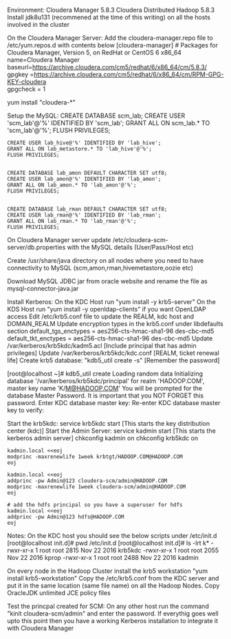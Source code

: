 Environment:
Cloudera Manager 5.8.3
Cloudera Distributed Hadoop 5.8.3
Install jdk8u131 (recommened at the time of this writing) on all the hosts involved in the cluster 

On the Cloudera Manager Server:
Add the cloudera-manager.repo file to /etc/yum.repos.d with contents below
	[cloudera-manager]
	# Packages for Cloudera Manager, Version 5, on RedHat or CentOS 6 x86_64           	  
	name=Cloudera Manager
	baseurl=https://archive.cloudera.com/cm5/redhat/6/x86_64/cm/5.8.3/
	gpgkey =https://archive.cloudera.com/cm5/redhat/6/x86_64/cm/RPM-GPG-KEY-cloudera    
	gpgcheck = 1

yum install "cloudera-*"

Setup the MySQL:
	CREATE DATABASE scm_lab;
	CREATE USER 'scm_lab'@'%' IDENTIFIED BY 'scm_lab';
	GRANT ALL ON scm_lab.* TO 'scm_lab'@'%';
	FLUSH PRIVILEGES;
	
	CREATE USER lab_hive@'%' IDENTIFIED BY 'lab_hive';
	GRANT ALL ON lab_metastore.* TO 'lab_hive'@'%';
	FLUSH PRIVILEGES;


	CREATE DATABASE lab_amon DEFAULT CHARACTER SET utf8;
	CREATE USER lab_amon@'%' IDENTIFIED BY 'lab_amon';
	GRANT ALL ON lab_amon.* TO 'lab_amon'@'%';
	FLUSH PRIVILEGES;


	CREATE DATABASE lab_rman DEFAULT CHARACTER SET utf8;
	CREATE USER lab_rman@'%' IDENTIFIED BY 'lab_rman';
	GRANT ALL ON lab_rman.* TO 'lab_rman'@'%';
	FLUSH PRIVILEGES;


On Cloudera Manager server update /etc/cloudera-scm-server/db.properties with the MySQL details (User/Pass/Host etc)

Create /usr/share/java directory on all nodes where you need to have connectivity to MySQL (scm,amon,rman,hivemetastore,oozie etc)

Download MySQL JDBC jar from oracle website and rename the file as mysql-connector-java.jar


Install Kerberos:
On the KDC Host run "yum install -y krb5-server"
On the KDS Host run "yum install -y openldap-clients" if you want OpenLDAP access
Edit /etc/krb5.conf file to update the REALM, kdc host and DOMAIN_REALM
Update encryption types in the krb5.conf under libdefaults section
	 default_tgs_enctypes = aes256-cts-hmac-sha1-96 des-cbc-md5
	 default_tkt_enctypes = aes256-cts-hmac-sha1-96 des-cbc-md5
Update /var/kerberos/krb5kdc/kadm5.acl [Include principal that has admin privileges]
Update /var/kerberos/krb5kdc/kdc.conf [REALM, ticket renewal life]
Create krb5 database: "kdb5_util create -s" [Remember the password]

[root@localhost ~]# kdb5_util create
Loading random data
Initializing database '/var/kerberos/krb5kdc/principal' for realm 'HADOOP.COM',
master key name 'K/M@HADOOP.COM'
You will be prompted for the database Master Password.
It is important that you NOT FORGET this password.
Enter KDC database master key: 
Re-enter KDC database master key to verify:

Start the krb5kdc: service krb5kdc start [This starts the key distribution center (kdc)]
Start the Admin Server: service kadmin start [This starts the kerberos admin server]
chkconfig kadmin on
chkconfig krb5kdc on

	kadmin.local <<eoj
	modprinc -maxrenewlife 1week krbtgt/HADOOP.COM@HADOOP.COM
	eoj
 
	kadmin.local <<eoj
	addprinc -pw Admin@123 cloudera-scm/admin@HADOOP.COM
	modprinc -maxrenewlife 1week cloudera-scm/admin@HADOOP.COM
	eoj
 
	# add the hdfs principal so you have a superuser for hdfs
	kadmin.local <<eoj
	addprinc -pw Admin@123 hdfs@HADOOP.COM
	eoj

Notes:
On the KDC host you should see the below scripts under /etc/init.d 
[root@localhost init.d]# pwd
/etc/init.d
[root@localhost init.d]# ls -lrt k*
-rwxr-xr-x 1 root root  2815 Nov 22  2016 krb5kdc
-rwxr-xr-x 1 root root  2055 Nov 22  2016 kprop
-rwxr-xr-x 1 root root  2488 Nov 22  2016 kadmin


On every node in the Hadoop Cluster install the krb5 workstation
"yum install krb5-workstation"
Copy the /etc/krb5.conf from the KDC server and put it in the same location (same file name) on all the Hadoop Nodes.
Copy OracleJDK unlimited JCE policy files

Test the princpal created for SCM: 
On any other host run the command "kinit cloudera-scm/admin" and enter the password. 
If everythig goes well upto this point then you have a working Kerberos installation to integrate it with Cloudera Manager

